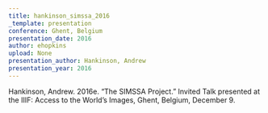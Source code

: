 ```yaml
---
title: hankinson_simssa_2016
_template: presentation
conference: Ghent, Belgium
presentation_date: 2016
author: ehopkins
upload: None
presentation_author: Hankinson, Andrew
presentation_year: 2016
---
```

Hankinson, Andrew. 2016e. “The SIMSSA Project.” Invited Talk presented at the IIIF: Access to the World’s Images, Ghent, Belgium, December 9.